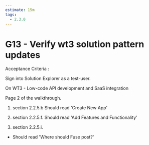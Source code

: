 ```yaml
---
estimate: 15m
tags:
  - 2.3.0
---
```


# G13 - Verify wt3 solution pattern updates

Acceptance Criteria :

Sign into Solution Explorer as a test-user.

On WT3 - Low-code API development and SaaS integration

Page 2 of the walkthrough.

1. section 2.2.5.b Should read 'Create New App'

2. section 2.2.5.f. Should read 'Add Features and Functionality'

3. section 2.2.5.i.

- Should read 'Where should Fuse post?'
